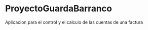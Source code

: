 ProyectoGuardaBarranco
======================

Aplicacion para el control y el calculo de las cuentas de una factura 
